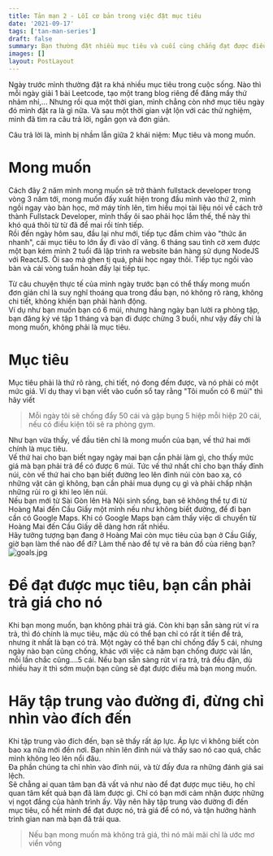 ```yaml
---
title: Tản mạn 2 - Lỗi cơ bản trong việc đặt mục tiêu
date: '2021-09-17'
tags: ['tan-man-series']
draft: false
summary: Bạn thường đặt nhiều mục tiêu và cuối cùng chẳng đạt được điều gì thì đây là lý do
images: []
layout: PostLayout
---
```


Ngày trước mình thường đặt ra khá nhiều mục tiêu trong cuộc sống. Nào thì mỗi ngày giải 1 bài Leetcode, tạo một trang blog riêng để đăng mấy thứ nhảm nhỉ,... Nhưng rồi qua một thời gian, mình chẳng còn nhớ mục tiêu ngày đó mình đặt ra là gì nữa. Và sau một thời gian vật lộn với các thử nghiệm, mình đã tìm ra câu trả lời, ngắn gọn và đơn giản.

Câu trả lời là, mình bị nhầm lẫn giữa 2 khái niệm: Mục tiêu và mong muốn.

# Mong muốn

Cách đây 2 năm mình mong muốn sẽ trở thành fullstack developer trong vòng 3 năm tới, mong muốn đấy xuất hiện trong đầu mình vào thứ 2, mình ngồi ngay vào bàn học, mở máy tính lên, tìm hiểu mọi tài liệu nói về cách trở thành Fullstack Developer, mình thấy ôi sao phải học lắm thế, thế này thì khó quá thôi từ từ đã để mai rồi tính tiếp. \
Rồi đến ngày hôm sau, đầu lại như mới, tiếp tục đắm chìm vào "thức ăn nhanh", cái mục tiêu to lớn ấy đi vào dĩ vãng. 6 tháng sau tình cờ xem được một bạn kém mình 2 tuổi đã lập trình ra website bán hàng sử dụng NodeJS với ReactJS. Ôi sao mà ghen tị quá, phải học ngay thôi. Tiếp tục ngồi vào bàn và cái vòng tuần hoàn đấy lại tiếp tục.

Từ câu chuyện thực tế của mình ngày trước bạn có thể thấy mong muốn đơn giản chỉ là suy nghĩ thoáng qua trong đầu bạn, nó không rõ ràng, không chi tiết, không khiến bạn phải hành động. \
Ví dụ như bạn muốn bạn có 6 múi, nhưng hàng ngày bạn lười ra phòng tập, bạn đăng ký vé tập 1 tháng và bạn đi được chừng 3 buổi, như vậy đấy chỉ là mong muốn, không phải là mục tiêu.

# Mục tiêu

Mục tiêu phải là thứ rõ ràng, chi tiết, nó đong đếm được, và nó phải có một mức giá. Ví dụ thay vì bạn viết vào cuốn sổ tay rằng "Tôi muốn có 6 múi" thì hãy viết

> Mỗi ngày tôi sẽ chống đẩy 50 cái và gập bụng 5 hiệp mỗi hiệp 20 cái, nếu có điều kiện tôi sẽ ra phòng gym.

Như bạn vừa thấy, vế đầu tiên chỉ là mong muốn của bạn, vế thứ hai mới chính là mục tiêu. \
Vế thứ hai cho bạn biết ngay ngày mai bạn cần phải làm gì, cho thấy mức giá mà bạn phải trả để có được 6 múi. Tức vế thứ nhất chỉ cho bạn thấy đỉnh núi, còn vế thứ hai cho bạn biết đường leo lên đỉnh núi còn bao xa, có những vật cản gì không, bạn cần phải mua dụng cụ gì và phải chấp nhận những rủi ro gì khi leo lên núi. \
Nếu bạn mới từ Sài Gòn lên Hà Nội sinh sống, bạn sẽ không thể tự đi từ Hoàng Mai đến Cầu Giấy một mình nếu như không biết đường, để đi bạn cần có Google Maps. Khi có Google Maps bạn cảm thấy việc di chuyển từ Hoàng Mai đến Cầu Giấy dễ dàng hơn rất nhiều. \
Hãy tưởng tượng bạn đang ở Hoàng Mai còn mục tiêu của bạn ở Cầu Giấy, giờ bạn làm thế nào để đi? Làm thế nào để tự vẽ ra bản đồ của riêng bạn?
![goals.jpg](https://i.postimg.cc/gJndRrLh/goals.jpg)

# Để đạt được mục tiêu, bạn cần phải trả giá cho nó

Khi bạn mong muốn, bạn không phải trả giá. Còn khi bạn sẵn sàng rút ví ra trả, thì đó chính là mục tiêu, mặc dù có thể bạn chỉ có rất ít tiền để trả, nhưng ít nhất là bạn có trả. Một ngày có thể bạn chỉ chống đẩy 5 cái, nhưng ngày nào bạn cũng chống, khác với việc cả năm bạn chống được vài lần, mỗi lần chắc cũng....5 cái.
Nếu bạn sẵn sàng rút ví ra trả, trả đều đặn, dù nhiều hay ít thì sớm muộn bạn cũng sẽ đạt được điều mà bạn mong muốn.

# Hãy tập trung vào đường đi, đừng chỉ nhìn vào đích đến

Khi tập trung vào đích đến, bạn sẽ thấy rất áp lực. Áp lực vì không biết còn bao xa nữa mới đến nơi. Bạn nhìn lên đỉnh núi và thấy sao nó cao quá, chắc mình không leo lên nổi đâu. \
Đa phần chúng ta chỉ nhìn vào đỉnh núi, và từ đấy đưa ra những đánh giá sai lệch. \
Sẽ chẳng ai quan tâm bạn đã vất vả như nào để đạt được mục tiêu, họ chỉ quan tâm kết quả bạn đã làm được gì. Chỉ có bạn mới cảm nhận được những vị ngọt đắng của hành trình ấy. Vậy nên hãy tập trung vào đường đi đến mục tiêu, cố hết mình để đạt được nó, trả giá để có nó, và tận hưởng hành trình gian nan mà bạn đã trải qua.

> Nếu bạn mong muốn mà không trả giá, thì nó mãi mãi chỉ là ước mơ viển vông
